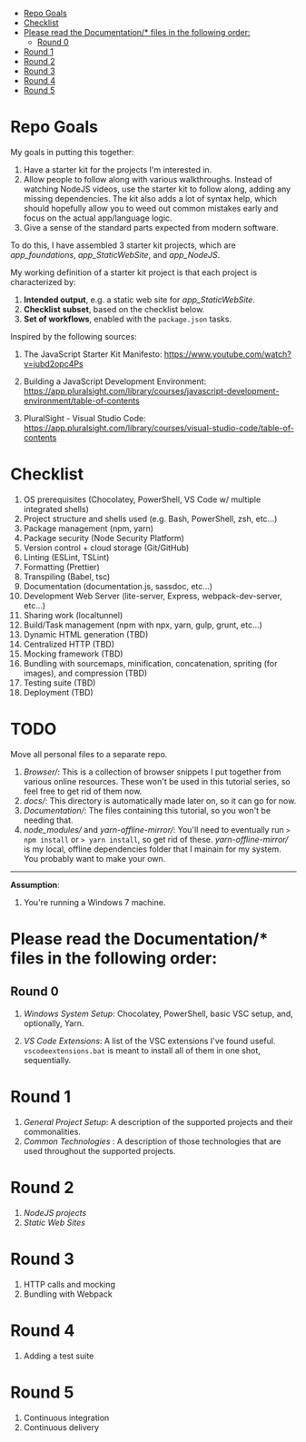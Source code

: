 * [Repo Goals](#repo-goals)
* [Checklist](#checklist)
* [Please read the Documentation/\* files in the following order:](#please-read-the-documentation-files-in-the-following-order)
  * [Round 0](#round-0)
* [Round 1](#round-1)
* [Round 2](#round-2)
* [Round 3](#round-3)
* [Round 4](#round-4)
* [Round 5](#round-5)

# Repo Goals

My goals in putting this together:

1. Have a starter kit for the projects I'm interested in.
1. Allow people to follow along with various walkthroughs. Instead of watching NodeJS videos, use the starter kit to follow along, adding any missing dependencies. The kit also adds a lot of syntax help, which should hopefully allow you to weed out common mistakes early and focus on the actual app/language logic.
1. Give a sense of the standard parts expected from modern software.

To do this, I have assembled 3 starter kit projects, which are _app_foundations_, _app_StaticWebSite_, and _app_NodeJS_.

My working definition of a starter kit project is that each project is characterized by:

1. **Intended output**, e.g. a static web site for _app_StaticWebSite_.
1. **Checklist subset**, based on the checklist below.
1. **Set of workflows**, enabled with the `package.json` tasks.

Inspired by the following sources:

1. The JavaScript Starter Kit Manifesto:
   https://www.youtube.com/watch?v=jubd2opc4Ps

2. Building a JavaScript Development Environment:
   https://app.pluralsight.com/library/courses/javascript-development-environment/table-of-contents

3. PluralSight - Visual Studio Code:
   https://app.pluralsight.com/library/courses/visual-studio-code/table-of-contents

# Checklist

1. OS prerequisites (Chocolatey, PowerShell, VS Code w/ multiple integrated shells)
1. Project structure and shells used (e.g. Bash, PowerShell, zsh, etc...)
1. Package management (npm, yarn)
1. Package security (Node Security Platform)
1. Version control + cloud storage (Git/GitHub)
1. Linting (ESLint, TSLint)
1. Formatting (Prettier)
1. Transpiling (Babel, tsc)
1. Documentation (documentation.js, sassdoc, etc...)
1. Development Web Server (lite-server, Express, webpack-dev-server, etc...)
1. Sharing work (localtunnel)
1. Build/Task management (npm with npx, yarn, gulp, grunt, etc...)
1. Dynamic HTML generation (TBD)
1. Centralized HTTP (TBD)
1. Mocking framework (TBD)
1. Bundling with sourcemaps, minification, concatenation, spriting (for images), and compression (TBD)
1. Testing suite (TBD)
1. Deployment (TBD)

# TODO

Move all personal files to a separate repo.

1. _Browser/_: This is a collection of browser snippets I put together from various online resources. These won't be used in this tutorial series, so feel free to get rid of them now.
1. _docs/_: This directory is automatically made later on, so it can go for now.
1. _Documentation/_: The files containing this tutorial, so you won't be needing that.
1. _node_modules/_ and _yarn-offline-mirror/_: You'll need to eventually run `> npm install` or `> yarn install`, so get rid of these. _yarn-offline-mirror/_ is my local, offline dependencies folder that I mainain for my system. You probably want to make your own.

---

**Assumption**:

1. You're running a Windows 7 machine.

# Please read the Documentation/\* files in the following order:

## Round 0

1. _Windows System Setup_: Chocolatey, PowerShell, basic VSC setup, and, optionally, Yarn.

1. _VS Code Extensions_: A list of the VSC extensions I've found useful. `vscodeextensions.bat` is meant to install all of them in one shot, sequentially.

# Round 1

1. _General Project Setup_: A description of the supported projects and their commonalities.
1. _Common Technologies_ : A description of those technologies that are used throughout the supported projects.

# Round 2

1. _NodeJS projects_
1. _Static Web Sites_

<!-- 12. ReactJS support
//Runtime dependencies
> npm install --save react react-dom eslint-plugin-react
> install-peerdeps eslint-plugin-react
If you want to avoid ES2015 class syntax:
> npm install create-react-class
Add Babel support for ReactJS
> npm install babel-preset-react -->

# Round 3

1. HTTP calls and mocking
1. Bundling with Webpack

# Round 4

1. Adding a test suite

# Round 5

1. Continuous integration
1. Continuous delivery
